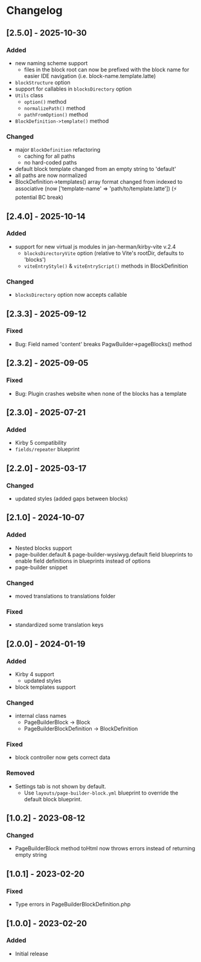 # Changelog

## [2.5.0] - 2025-10-30
### Added
- new naming scheme support
    - files in the block root can now be prefixed with the block name for easier IDE navigation (i.e. block-name.template.latte)
- `blockStructure` option
- support for callables in `blocksDirectory` option
- `Utils` class
    - `option()` method
    - `normalizePath()` method
    - `pathFromOption()` method
- `BlockDefinition->template()` method

### Changed
- major `BlockDefinition` refactoring
    - caching for all paths
    - no hard-coded paths
- default block template changed from an empty string to 'default'
- all paths are now normalized
- BlockDefinition->templates() array format changed from indexed to associative (now ['template-name' => 'path/to/template.latte']) (⚡ potential BC break)


## [2.4.0] - 2025-10-14
### Added
- support for new virtual js modules in jan-herman/kirby-vite v.2.4
    - `blocksDirectoryVite` option (relative to Vite's rootDir, defaults to 'blocks')
    - `viteEntryStyle()` & `viteEntryScript()` methods in BlockDefinition

### Changed
- `blocksDirectory` option now accepts callable


## [2.3.3] - 2025-09-12
### Fixed
- Bug: Field named 'content' breaks PagwBuilder->pageBlocks() method


## [2.3.2] - 2025-09-05
### Fixed
- Bug: Plugin crashes website when none of the blocks has a template


## [2.3.0] - 2025-07-21
### Added
- Kirby 5 compatibility
- `fields/repeater` blueprint


## [2.2.0] - 2025-03-17
### Changed
- updated styles (added gaps between blocks)


## [2.1.0] - 2024-10-07
### Added
- Nested blocks support
- page-builder.default & page-builder-wysiwyg.default field blueprints to enable field definitions in blueprints instead of options
- page-builder snippet

### Changed
- moved translations to translations folder

### Fixed
- standardized some translation keys


## [2.0.0] - 2024-01-19
### Added
- Kirby 4 support
    - updated styles
- block templates support

### Changed
- internal class names
    - PageBuilderBlock -> Block
    - PageBuilderBlockDefinition -> BlockDefinition

### Fixed
- block controller now gets correct data

### Removed
- Settings tab is not shown by default.
    - Use `layouts/page-builder-block.yml` blueprint to override the default block blueprint.


## [1.0.2] - 2023-08-12
### Changed
- PageBuilderBlock method toHtml now throws errors instead of returning empty string


## [1.0.1] - 2023-02-20
### Fixed
- Type errors in PageBuilderBlockDefinition.php


## [1.0.0] - 2023-02-20
### Added
- Initial release
